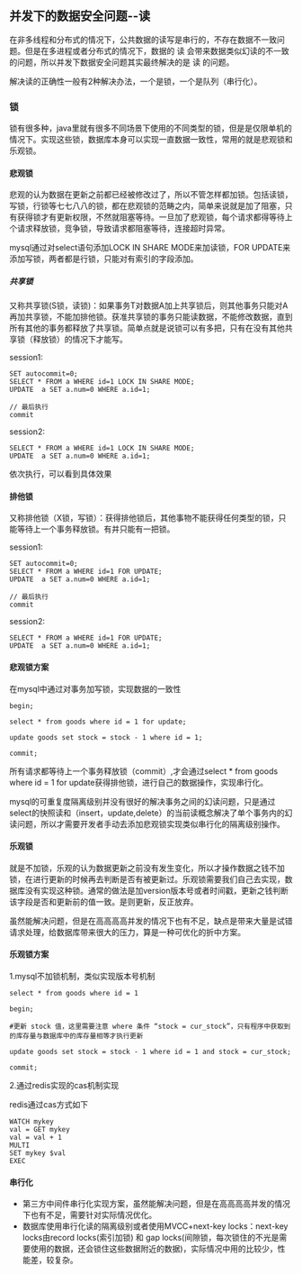 ## 并发下的数据安全问题--读

在非多线程和分布式的情况下，公共数据的读写是串行的，不存在数据不一致问题。但是在多进程或者分布式的情况下，数据的 读 会带来数据类似幻读的不一致的问题，所以并发下数据安全问题其实最终解决的是 读 的问题。

解决读的正确性一般有2种解决办法，一个是锁，一个是队列（串行化）。


### 锁

锁有很多种，java里就有很多不同场景下使用的不同类型的锁，但是是仅限单机的情况下。实现这些锁，数据库本身可以实现一直数据一致性，常用的就是悲观锁和乐观锁。

#### 悲观锁

悲观的认为数据在更新之前都已经被修改过了，所以不管怎样都加锁。包括读锁，写锁，行锁等七七八八的锁，都在悲观锁的范畴之内，简单来说就是加了阻塞，只有获得锁才有更新权限，不然就阻塞等待。一旦加了悲观锁，每个请求都得等待上个请求释放锁，竞争锁，导致请求都阻塞等待，连接超时异常。

mysql通过对select语句添加LOCK IN SHARE MODE来加读锁，FOR UPDATE来添加写锁，两者都是行锁，只能对有索引的字段添加。

##### 共享锁

又称共享锁(S锁，读锁)：如果事务T对数据A加上共享锁后，则其他事务只能对A再加共享锁，不能加排他锁。获准共享锁的事务只能读数据，不能修改数据，直到所有其他的事务都释放了共享锁。简单点就是说锁可以有多把，只有在没有其他共享锁（释放锁）的情况下才能写。

session1:
```
SET autocommit=0;
SELECT * FROM a WHERE id=1 LOCK IN SHARE MODE;
UPDATE  a SET a.num=0 WHERE a.id=1;

// 最后执行
commit
```

session2:
```
SELECT * FROM a WHERE id=1 LOCK IN SHARE MODE;
UPDATE  a SET a.num=0 WHERE a.id=1;
```

依次执行，可以看到具体效果

#### 排他锁

又称排他锁（X锁，写锁）：获得排他锁后，其他事物不能获得任何类型的锁，只能等待上一个事务释放锁。有并只能有一把锁。

session1:
```
SET autocommit=0;
SELECT * FROM a WHERE id=1 FOR UPDATE;
UPDATE  a SET a.num=0 WHERE a.id=1;

// 最后执行
commit
```

session2:
```
SELECT * FROM a WHERE id=1 FOR UPDATE;
UPDATE  a SET a.num=0 WHERE a.id=1;
```

#### 悲观锁方案
在mysql中通过对事务加写锁，实现数据的一致性

```
begin;

select * from goods where id = 1 for update;

update goods set stock = stock - 1 where id = 1;

commit;
```

所有请求都等待上一个事务释放锁（commit）,才会通过select * from goods where id = 1 for update获得排他锁，进行自己的数据操作，实现串行化。

mysql的可重复度隔离级别并没有很好的解决事务之间的幻读问题，只是通过select的快照读和（insert，update,delete）的当前读概念解决了单个事务内的幻读问题，所以才需要开发者手动去添加悲观锁实现类似串行化的隔离级别操作。

#### 乐观锁
就是不加锁，乐观的认为数据更新之前没有发生变化，所以才操作数据之钱不加锁，在进行更新的时候再去判断是否有被更新过。乐观锁需要我们自己去实现，数据库没有实现这种锁。通常的做法是加version版本号或者时间戳，更新之钱判断该字段是否和更新前的值一致。是则更新，反正放弃。

虽然能解决问题，但是在高高高高并发的情况下也有不足，缺点是带来大量是试错请求处理，给数据库带来很大的压力，算是一种可优化的折中方案。

#### 乐观锁方案

1.mysql不加锁机制，类似实现版本号机制
```
select * from goods where id = 1

begin;

#更新 stock 值，这里需要注意 where 条件 “stock = cur_stock”，只有程序中获取到的库存量与数据库中的库存量相等才执行更新

update goods set stock = stock - 1 where id = 1 and stock = cur_stock;

commit;
```


2.通过redis实现的cas机制实现

redis通过cas方式如下
```
WATCH mykey
val = GET mykey
val = val + 1
MULTI
SET mykey $val
EXEC
```

#### 串行化

* 第三方中间件串行化实现方案，虽然能解决问题，但是在高高高高并发的情况下也有不足，需要针对实际情况优化。
* 数据库使用串行化读的隔离级别或者使用MVCC+next-key locks：next-key locks由record locks(索引加锁) 和 gap locks(间隙锁，每次锁住的不光是需要使用的数据，还会锁住这些数据附近的数据)，实际情况中用的比较少，性能差，较复杂。



